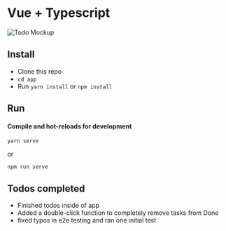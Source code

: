 # Vue + Typescript

![Todo Mockup](./todo.png)

## Install

- Clone this repo
- `cd app`
- Run `yarn install` or `npm install`

## Run

#### Compile and hot-reloads for development

```
yarn serve
```

or

```
npm run serve
```

## Todos completed

- Finished todos inside of app
- Added a double-click function to completely remove tasks from Done
- fixed typos in e2e testing and ran one initial test
